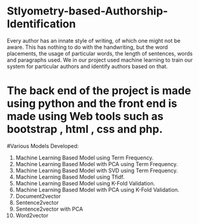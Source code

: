 # Stlyometry-based-Authorship-Identification
Every author has an innate style of writing, of which one might not be aware. This has nothing to do with the handwriting, but the word placements, the usage of particular words, the length of sentences, words and paragraphs used. We in our project used machine learning to train our system for particular authors and identify authors based on that.

# The back end of the project is made using python and the front end is made using Web tools such as bootstrap , html , css and php.

#Various Models Developed:
1. Machine Learning Based Model using Term Frequency.
2. Machine Learning Based Model with PCA using Term Frequency.
3. Machine Learning Based Model with SVD using Term Frequency.
4. Machine Learning Based Model using Tfidf.
5. Machine Learning Based Model using K-Fold Validation.
6. Machine Learning Based Model with PCA using K-Fold Validation.
7. Document2vector
8. Sentence2vector
9. Sentence2vector with PCA
10. Word2vector